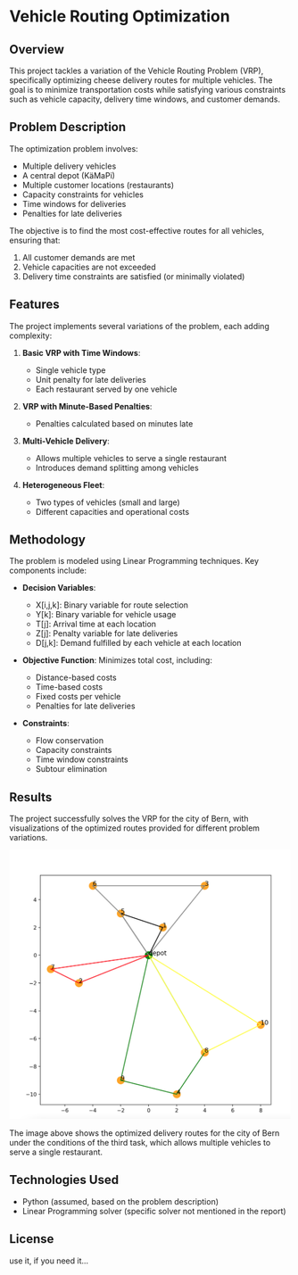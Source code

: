 # Vehicle Routing Optimization

## Overview
This project tackles a variation of the Vehicle Routing Problem (VRP), specifically optimizing cheese delivery routes for multiple vehicles. The goal is to minimize transportation costs while satisfying various constraints such as vehicle capacity, delivery time windows, and customer demands.

## Problem Description
The optimization problem involves:
- Multiple delivery vehicles
- A central depot (KäMaPi)
- Multiple customer locations (restaurants)
- Capacity constraints for vehicles
- Time windows for deliveries
- Penalties for late deliveries

The objective is to find the most cost-effective routes for all vehicles, ensuring that:
1. All customer demands are met
2. Vehicle capacities are not exceeded
3. Delivery time constraints are satisfied (or minimally violated)

## Features
The project implements several variations of the problem, each adding complexity:

1. **Basic VRP with Time Windows**: 
   - Single vehicle type
   - Unit penalty for late deliveries
   - Each restaurant served by one vehicle

2. **VRP with Minute-Based Penalties**:
   - Penalties calculated based on minutes late

3. **Multi-Vehicle Delivery**:
   - Allows multiple vehicles to serve a single restaurant
   - Introduces demand splitting among vehicles

4. **Heterogeneous Fleet**:
   - Two types of vehicles (small and large)
   - Different capacities and operational costs

## Methodology
The problem is modeled using Linear Programming techniques. Key components include:

- **Decision Variables**: 
  - X[i,j,k]: Binary variable for route selection
  - Y[k]: Binary variable for vehicle usage
  - T[j]: Arrival time at each location
  - Z[j]: Penalty variable for late deliveries
  - D[j,k]: Demand fulfilled by each vehicle at each location

- **Objective Function**: 
  Minimizes total cost, including:
  - Distance-based costs
  - Time-based costs
  - Fixed costs per vehicle
  - Penalties for late deliveries

- **Constraints**:
  - Flow conservation
  - Capacity constraints
  - Time window constraints
  - Subtour elimination

## Results
The project successfully solves the VRP for the city of Bern, with visualizations of the optimized routes provided for different problem variations.

![Optimized Routes for Bern](Aufgabe%203/Aufgabe3.png)

The image above shows the optimized delivery routes for the city of Bern under the conditions of the third task, which allows multiple vehicles to serve a single restaurant.

## Technologies Used
- Python (assumed, based on the problem description)
- Linear Programming solver (specific solver not mentioned in the report)

## License
use it, if you need it...
